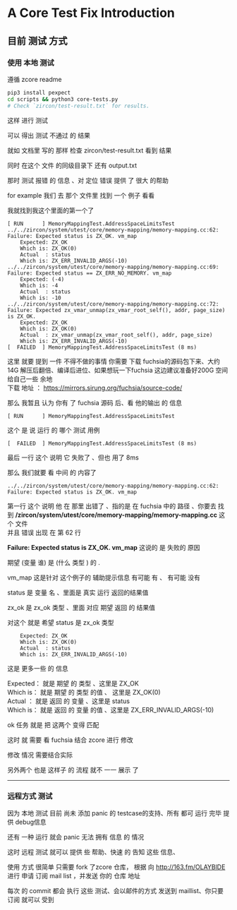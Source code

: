 # A Core Test Fix Introduction

## 目前 测试 方式 

###  使用 本地 测试 

遵循 zcore readme 

```sh
pip3 install pexpect
cd scripts && python3 core-tests.py
# Check `zircon/test-result.txt` for results.
```

这样 进行 测试 

可以 得出 测试 不通过 的 结果

就如 文档里 写的 那样 检查 zircon/test-result.txt 看到 结果

同时 在这个 文件 的同级目录下 还有 output.txt

那时 测试 报错 的 信息 、对 定位 错误 提供 了 很大 的帮助 

for example 我们 去 那个 文件里 找到 一个 例子 看看

我就找到我这个里面的第一个了
```
[ RUN      ] MemoryMappingTest.AddressSpaceLimitsTest
../../zircon/system/utest/core/memory-mapping/memory-mapping.cc:62: Failure: Expected status is ZX_OK. vm_map
    Expected: ZX_OK
    Which is: ZX_OK(0)
    Actual  : status
    Which is: ZX_ERR_INVALID_ARGS(-10)
../../zircon/system/utest/core/memory-mapping/memory-mapping.cc:69: Failure: Expected status == ZX_ERR_NO_MEMORY. vm_map
    Expected: (-4)
    Which is: -4
    Actual  : status
    Which is: -10
../../zircon/system/utest/core/memory-mapping/memory-mapping.cc:72: Failure: Expected zx_vmar_unmap(zx_vmar_root_self(), addr, page_size) is ZX_OK. 
    Expected: ZX_OK
    Which is: ZX_OK(0)
    Actual  : zx_vmar_unmap(zx_vmar_root_self(), addr, page_size)
    Which is: ZX_ERR_INVALID_ARGS(-10)
[  FAILED  ] MemoryMappingTest.AddressSpaceLimitsTest (8 ms)
```
这里 就要 提到 一件 不得不做的事情 你需要 下载 fuchsia的源码包下来、大约14G 解压后翻倍、编译后进位、如果想玩一下fuchsia 这边建议准备好200G 空间 给自己一些 余地  
下载 地址 ： https://mirrors.sirung.org/fuchsia/source-code/

那么 我暂且 认为 你有 了 fuchsia 源码 后、看 他的输出 的 信息
```
[ RUN      ] MemoryMappingTest.AddressSpaceLimitsTest
```
这个 是 说 运行 的 哪个 测试 用例

```
[  FAILED  ] MemoryMappingTest.AddressSpaceLimitsTest (8 ms)
```
最后 一行 这个 说明 它 失败了 、但也 用了 8ms

那么 我们就要 看 中间 的 内容了

```
../../zircon/system/utest/core/memory-mapping/memory-mapping.cc:62: Failure: Expected status is ZX_OK. vm_map
```

第一行 这个 说明 他 在 那里 出错了  、指的是 在 fuchsia 中的 路径 、你要去 找到  __/zircon/system/utest/core/memory-mapping/memory-mapping.cc__ 这个 文件  
并且 错误 出现 在 第 62 行  

__Failure: Expected status is ZX_OK. vm_map__ 这说的 是 失败的 原因

期望 (变量 谁) 是 (什么 类型 ) 的 .  

vm_map 这是针对 这个例子的 辅助提示信息 有可能 有 、 有可能 没有

status 是 变量 名 、里面是  真实 运行 返回的结果值

zx_ok 是 zx_ok 类型 、里面 对应 期望 返回 的 结果值

对这个 就是 希望 status 是 zx_ok 类型

```
    Expected: ZX_OK
    Which is: ZX_OK(0)
    Actual  : status
    Which is: ZX_ERR_INVALID_ARGS(-10)
```
这是 更多一些 的 信息

Expected： 就是 期望 的 类型 、这里是 ZX_OK   
Which is： 就是 期望 的 类型 的值 、 这里是 ZX_OK(0)  
Actual  ： 就是 返回 的 变量 、这里是 status  
Which is： 就是 返回 的 变量 的值 、这里是 ZX_ERR_INVALID_ARGS(-10)  

ok 任务 就是 把 这两个 变得 匹配

这时 就 需要 看 fuchsia 结合 zcore 进行 修改  

修改 情况 需要结合实际 

另外两个 也是 这样子 的 流程 就不 一一 展示 了

-----------------------------

### 远程方式 测试

因为 本地 测试 目前 尚未 添加 panic 的  testcase的支持、所有 都可 运行 完毕 提供 debug信息

还有 一种 运行 就会 panic 无法 拥有 信息 的 情况

这时 远程  测试 就可以 提供 些 帮助、快速 的 告知 这些 信息、

使用 方式 很简单 只需要 fork 了zcore 仓库， 根据 向 http://163.fm/OLAYBlDE 进行 申请 订阅 mail list ，并发送 你的 仓库 地址

每次 的 commit 都会 执行 这些 测试、会以邮件的方式 发送到 maillist、你只要 订阅 就可以 受到